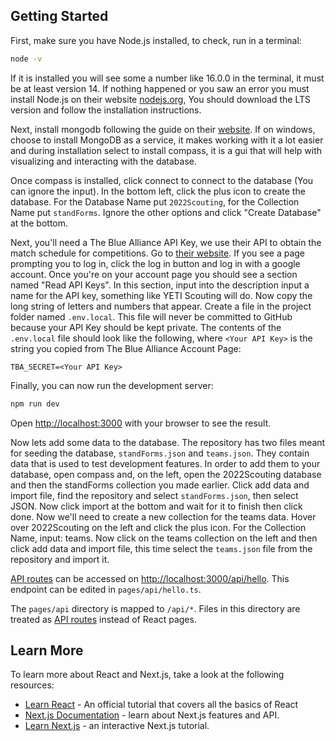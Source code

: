 ## Getting Started

First, make sure you have Node.js installed, to check, run in a terminal:

```bash
node -v
```

If it is installed you will see some a number like 16.0.0 in the terminal, it must be at least version 14.
If nothing happened or you saw an error you must install Node.js on their website [nodejs.org](https://nodejs.org/en/), You should download the LTS version and follow the installation instructions.

Next, install mongodb following the guide on their [website](https://docs.mongodb.com/manual/administration/install-community/). If on windows, choose to install MongoDB as a service, it makes working with it a lot easier and during installation select to install compass, it is a gui that will help with visualizing and interacting with the database.

Once compass is installed, click connect to connect to the database (You can ignore the input). In the bottom left, click the plus icon to create the database. For the Database Name put `2022Scouting`, for the Collection Name put `standForms`. Ignore the other options and click "Create Database" at the bottom.

Next, you'll need a The Blue Alliance API Key, we use their API to obtain the match schedule for competitions. Go to [their website](https://www.thebluealliance.com/account/). If you see a page prompting you to log in, click the log in button and log in with a google account. Once you're on your account page you should see a section named "Read API Keys". In this section, input into the description input a name for the API key, something like YETI Scouting will do. Now copy the long string of letters and numbers that appear. Create a file in the project folder named `.env.local`. This file will never be committed to GitHub because your API Key should be kept private. The contents of the `.env.local` file should look like the following, where `<Your API Key>` is the string you copied from The Blue Alliance Account Page:

```
TBA_SECRET=<Your API Key>
```

Finally, you can now run the development server:

```bash
npm run dev
```

Open [http://localhost:3000](http://localhost:3000) with your browser to see the result.

Now lets add some data to the database. The repository has two files meant for seeding the database, `standForms.json` and `teams.json`. They contain data that is used to test development features. In order to add them to your database, open compass and, on the left, open the 2022Scouting database and then the standForms collection you made earlier. Click add data and import file, find the repository and select `standForms.json`, then select JSON. Now click import at the bottom and wait for it to finish then click done. Now we'll need to create a new collection for the teams data. Hover over 2022Scouting on the left and click the plus icon. For the Collection Name, input: teams. Now click on the teams collection on the left and then click add data and import file, this time select the `teams.json` file from the repository and import it.

[API routes](https://nextjs.org/docs/api-routes/introduction) can be accessed on [http://localhost:3000/api/hello](http://localhost:3000/api/hello). This endpoint can be edited in `pages/api/hello.ts`.

The `pages/api` directory is mapped to `/api/*`. Files in this directory are treated as [API routes](https://nextjs.org/docs/api-routes/introduction) instead of React pages.

## Learn More

To learn more about React and Next.js, take a look at the following resources:

- [Learn React](https://beta.reactjs.org/learn) - An official tutorial that covers all the basics of React
- [Next.js Documentation](https://nextjs.org/docs) - learn about Next.js features and API.
- [Learn Next.js](https://nextjs.org/learn) - an interactive Next.js tutorial.
